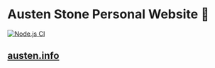 # Austen Stone Personal Website 👋

[![Node.js CI](https://github.com/astone2014/austen-stone-website/actions/workflows/nodejs.yml/badge.svg)](https://github.com/astone2014/austen-stone-website/actions/workflows/nodejs.yml)

## [austen.info](https://austen.info/)
